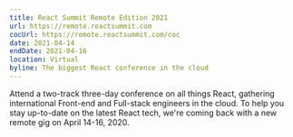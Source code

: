 ```yaml
---
title: React Summit Remote Edition 2021
url: https://remote.reactsummit.com
cocUrl: https://remote.reactsummit.com/coc
date: 2021-04-14
endDate: 2021-04-16
location: Virtual
byline: The biggest React conference in the cloud
---
```


Attend a two-track three-day conference on all things React, gathering international Front-end and Full-stack engineers in the cloud. To help you stay up-to-date on the latest React tech, we're coming back with a new remote gig on April 14-16, 2020.
